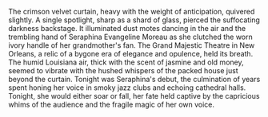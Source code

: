 The crimson velvet curtain, heavy with the weight of anticipation, quivered slightly.  A single spotlight, sharp as a shard of glass, pierced the suffocating darkness backstage.  It illuminated dust motes dancing in the air and the trembling hand of Seraphina Evangeline Moreau as she clutched the worn ivory handle of her grandmother's fan.  The Grand Majestic Theatre in New Orleans, a relic of a bygone era of elegance and opulence, held its breath.  The humid Louisiana air, thick with the scent of jasmine and old money, seemed to vibrate with the hushed whispers of the packed house just beyond the curtain. Tonight was Seraphina's debut, the culmination of years spent honing her voice in smoky jazz clubs and echoing cathedral halls. Tonight, she would either soar or fall, her fate held captive by the capricious whims of the audience and the fragile magic of her own voice.
